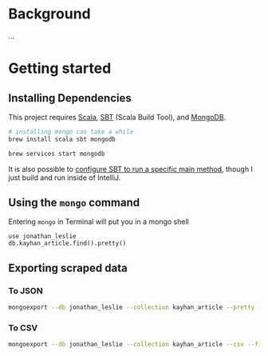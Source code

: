 # Background
...

# Getting started
## Installing Dependencies
This project requires [Scala](http://www.scala-lang.org/), [SBT](http://www.scala-sbt.org/) (Scala Build Tool), and [MongoDB](https://www.mongodb.com/).
```bash
# installing mongo can take a while
brew install scala sbt mongodb

brew services start mongodb
```

It is also possible to [configure SBT to run a specific main method](https://www.safaribooksonline.com/library/view/scala-cookbook/9781449340292/ch18s10.html), 
though I just build and run inside of IntelliJ.

## Using the `mongo` command
Entering `mongo` in Terminal will put you in a mongo shell 
```
use jonathan_leslie
db.kayhan_article.find().pretty()
```

## Exporting scraped data

### To JSON
```bash
mongoexport --db jonathan_leslie --collection kayhan_article --pretty --out article.json
```

### To CSV
```bash
mongoexport --db jonathan_leslie --collection kayhan_article --csv --fields day,month,year,title,subtitle,body,url --out article.csv
```